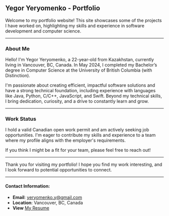 ## Yegor Yeryomenko - Portfolio

Welcome to my portfolio website! This site showcases some of the projects I have worked on, highlighting my skills and experience in software development and computer science.

---

### About Me

Hello! I'm Yegor Yeryomenko, a 22-year-old from Kazakhstan, currently living in Vancouver, BC, Canada. In May 2024, I completed my Bachelor’s degree in Computer Science at the University of British Columbia (with Distinction).

I'm passionate about creating efficient, impactful software solutions and have a strong technical foundation, including experience with languages like Java, Python, C/C++, JavaScript, and Swift. Beyond my technical skills, I bring dedication, curiosity, and a drive to constantly learn and grow.

---

### Work Status

I hold a valid Canadian open work permit and am actively seeking job opportunities. I'm eager to contribute my skills and experience to a team where my profile aligns with the employer's requirements.

If you think I might be a fit for your team, please feel free to reach out!

---

Thank you for visiting my portfolio! I hope you find my work interesting, and I look forward to potential opportunities to connect.

---

#### Contact Information:

- **Email**: yeryomenko.y@gmail.com
- **Location**: Vancouver, BC, Canada
- **View** [My Resume](images/resume-yegor_y.pdf)